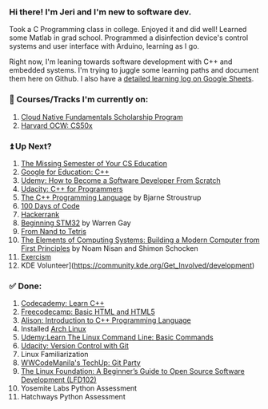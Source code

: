 ### Hi there! I'm Jeri and I'm new to software dev.

Took a C Programming class in college. Enjoyed it and did well! Learned some Matlab in grad school. Programmed a disinfection device's control systems and user interface with Arduino, learning as I go. 

Right now, I'm leaning towards software development with C++ and embedded systems. I'm trying to juggle some learning paths and document them here on Github. I also have a [detailed learning log on Google Sheets](https://docs.google.com/spreadsheets/d/1i7UAxNMvgQR9_rG7uuJqwNiVmnOW0JaWfdZnVrNqjRk/edit?usp=sharing).

### 📝 Courses/Tracks I'm currently on:
1. [Cloud Native Fundamentals Scholarship Program](https://classroom.udacity.com/nanodegrees/nd064-1/)
2. [Harvard OCW: CS50x](https://cs50.harvard.edu/x/2021/)

### ⏫ Up Next?
1. [The Missing Semester of Your CS Education](https://missing.csail.mit.edu/)
2. [Google for Education: C++](https://developers.google.com/edu/c++)
3. [Udemy: How to Become a Software Developer From Scratch](https://www.udemy.com/course/how-to-become-a-software-developer-from-scratch/)
4. [Udacity: C++ for Programmers](https://classroom.udacity.com/courses/ud210)
5. [The C++ Programming Language](https://www.stroustrup.com/4th.html) by Bjarne Stroustrup
6. [100 Days of Code](https://www.100daysofcode.com/)
7. [Hackerrank](https://www.hackerrank.com/jerixmx)
8. [Beginning STM32](https://www.amazon.com/Beginning-STM32-Developing-FreeRTOS-libopencm3/dp/1484236238) by Warren Gay
9. [From Nand to Tetris](https://www.nand2tetris.org/)
10. [The Elements of Computing Systems: Building a Modern Computer from First Principles](https://www.amazon.com/Elements-Computing-Systems-Building-Principles/dp/0262640686/ref=ed_oe_p) by Noam Nisan and Shimon Schocken
11. [Exercism](https://exercism.io/profiles/jerixmx)
12. KDE Volunteer](https://community.kde.org/Get_Involved/development)

### ✅ Done:
1. [Codecademy: Learn C++](https://www.codecademy.com/learn/learn-c-plus-plus)
2. [Freecodecamp: Basic HTML and HTML5](https://www.freecodecamp.org/learn/responsive-web-design/#basic-html-and-html5)
3. [Alison: Introduction to C++ Programming Language](https://alison.com/course/introduction-to-c-plus-plus-programming-language)
4. Installed [Arch Linux](https://wiki.archlinux.org/index.php/Installation_guide)
5. [Udemy:Learn The Linux Command Line: Basic Commands](https://www.udemy.com/share/101E2KAEQaeFlTQH4=/)
6. [Udacity: Version Control with Git](https://classroom.udacity.com/courses/ud123)
7. Linux Familiarization
8. [WWCodeManila's TechUp: Git Party](https://www.meetup.com/Women-Who-Code-Manila/events/277048636)
9. [The Linux Foundation: A Beginner’s Guide to Open Source Software Development (LFD102)](https://training.linuxfoundation.org/training/beginners-guide-open-source-software-development/)
10. Yosemite Labs Python Assessment
11. Hatchways Python Assessment
